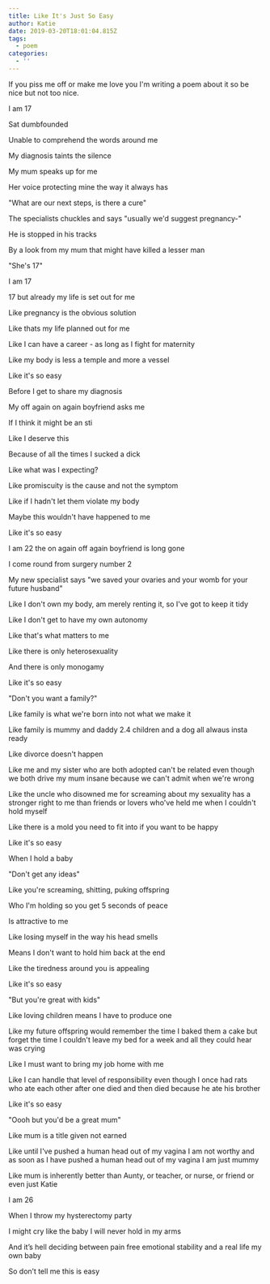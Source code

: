 ```yaml
---
title: Like It's Just So Easy
author: Katie
date: 2019-03-20T18:01:04.815Z
tags:
  - poem
categories:
  - ''
---
```

If you piss me off or make me love you I'm writing a poem about it so be nice but not too nice.



<!--more-->



I am 17

Sat dumbfounded

Unable to comprehend the words around me

My diagnosis taints the silence

My mum speaks up for me

Her voice protecting mine the way it always has

"What are our next steps, is there a cure"

The specialists chuckles and says "usually we'd suggest pregnancy-" 

He is stopped in his tracks

By a look from my mum that might have killed a lesser man

"She's 17"

I am 17

17 but already my life is set out for me

Like pregnancy is the obvious solution

Like thats my life planned out for me

Like I can have a career - as long as I fight for maternity 

Like my body is less a temple and more a vessel

Like it's so easy

Before I get to share my diagnosis

My off again on again boyfriend asks me 

If I think it might be an sti

Like I deserve this

Because of all the times I sucked a dick

Like what was I expecting?

Like promiscuity is the cause and not the symptom

Like if I hadn't let them violate my body

Maybe this wouldn't have happened to me

Like it's so easy

I am 22 the on again off again boyfriend is long gone

I come round from surgery number 2

My new specialist says "we saved your ovaries and your womb for your future husband"

Like I don't own my body, am merely renting it, so I've got to keep it tidy

Like I don't get to have my own autonomy

Like that's what matters to me

Like there is only heterosexuality 

And there is only monogamy 

Like it's so easy

"Don't you want a family?"

Like family is what we're born into not what we make it

Like family is mummy and daddy 2.4 children and a dog all alwaus insta ready

Like divorce doesn't happen 

Like me and my sister who are both adopted can't be related even though we both drive my mum insane because we can't admit when we're wrong

Like the uncle who disowned me for screaming about my sexuality has a stronger right to me than friends or lovers who've held me when I couldn't hold myself

Like there is a mold you need to fit into if you want to be happy 

Like it's so easy

When I hold a baby

"Don't get any ideas"

Like you're screaming, shitting, puking offspring 

Who I'm holding so you get 5 seconds of peace

Is attractive to me

Like losing myself in the way his head smells 

Means I don't want to hold him back at the end

Like the tiredness around you is appealing

Like it's so easy

"But you're great with kids"

Like loving children means I have to produce one

Like my future offspring would remember the time I baked them a cake but forget the time I couldn't leave my bed for a week and all they could hear was crying 

Like I must want to bring my job home with me

Like I can handle that level of responsibility even though I once had rats who ate each other after one died and then died because he ate his brother

Like it's so easy

"Oooh but you'd be a great mum"

Like mum is a title given not earned

Like until I've pushed a human head out of my vagina I am not worthy and as soon as I have pushed a human head out of my vagina I am just mummy

Like mum is inherently better than Aunty, or teacher, or nurse, or friend or even just Katie

I am 26

When I throw my hysterectomy party

I might cry like the baby I will never hold in my arms

And it’s hell deciding between pain free emotional stability and a real life my own baby

So don’t tell me this is easy
